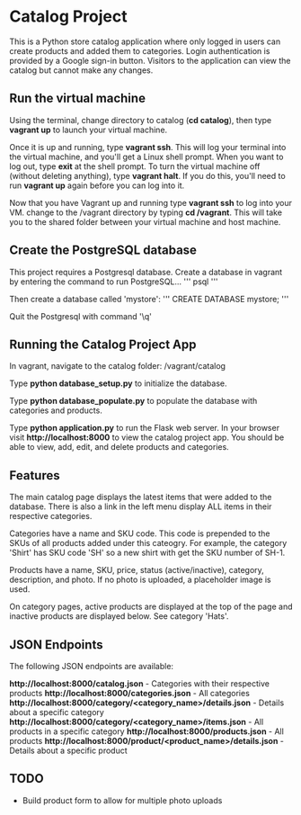 # Catalog Project
This is a Python store catalog application where only logged in users can create products and added them to categories. Login authentication is provided by a Google sign-in button. Visitors to the application can view the catalog but cannot make any changes.

## Run the virtual machine
Using the terminal, change directory to catalog (**cd catalog**), then type **vagrant up** to launch your virtual machine.

Once it is up and running, type **vagrant ssh**. This will log your terminal into the virtual machine, and you'll get a Linux shell prompt. When you want to log out, type **exit** at the shell prompt.  To turn the virtual machine off (without deleting anything), type **vagrant halt**. If you do this, you'll need to run **vagrant up** again before you can log into it.


Now that you have Vagrant up and running type **vagrant ssh** to log into your VM.  change to the /vagrant directory by typing **cd /vagrant**. This will take you to the shared folder between your virtual machine and host machine.


## Create the PostgreSQL database
This project requires a Postgresql database. Create a database in vagrant by entering the command to run PostgreSQL...
'''
psql
'''

Then create a database called 'mystore':
'''
CREATE DATABASE mystore;
'''

Quit the Postgresql with command '\q'


## Running the Catalog Project App
In vagrant, navigate to the catalog folder: /vagrant/catalog

Type **python database_setup.py** to initialize the database.

Type **python database_populate.py** to populate the database with categories and products.

Type **python application.py** to run the Flask web server. In your browser visit **http://localhost:8000** to view the catalog project app.  You should be able to view, add, edit, and delete products and categories.


## Features
The main catalog page displays the latest items that were added to the database. There is also a link in the left menu display ALL items in their respective categories.

Categories have a name and SKU code. This code is prepended to the SKUs of all products added under this cateogry. For example, the category 'Shirt' has SKU code 'SH' so a new shirt with get the SKU number of SH-1.

Products have a name, SKU, price, status (active/inactive), category, description, and photo. If no photo is uploaded, a placeholder image is used.

On category pages, active products are displayed at the top of the page and inactive products are displayed below. See category 'Hats'.


## JSON Endpoints
The following JSON endpoints are available:

**http://localhost:8000/catalog.json** - Categories with their respective products
**http://localhost:8000/categories.json** - All categories
**http://localhost:8000/category/<category_name>/details.json** - Details about a specific category
**http://localhost:8000/category/<category_name>/items.json** - All products in a specific category
**http://localhost:8000/products.json** - All products
**http://localhost:8000/product/<product_name>/details.json** - Details about a specific product


## TODO
- Build product form to allow for multiple photo uploads


